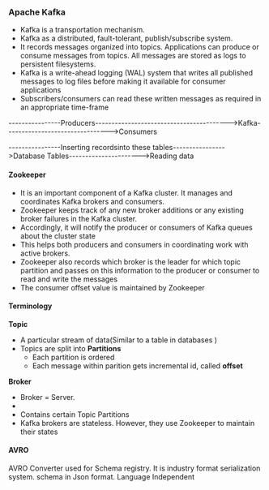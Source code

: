 ### Apache Kafka
- Kafka is a transportation mechanism.
- Kafka as a distributed, fault-tolerant, publish/subscribe system. 
- It records messages organized into topics. Applications can produce or consume messages from topics. All messages are stored as logs to persistent filesystems.
- Kafka is a write-ahead logging (WAL) system that writes all published messages to log files before making it available for consumer applications
- Subscribers/consumers can read these written messages as required in an appropriate time-frame

----------------Producers----------------------------------------->Kafka-------------------------------->Consumers

----------------Inserting recordsinto these tables---------------->Database Tables---------------------->Reading data

#### Zookeeper 
- It is an important component of a Kafka cluster. It manages and coordinates Kafka brokers and consumers.
- Zookeeper keeps track of any new broker additions or any existing broker failures in the Kafka cluster.
- Accordingly, it will notify the producer or consumers of Kafka queues about the cluster state
- This helps both producers and consumers in coordinating work with active brokers.
- Zookeeper also records which broker is the leader for which topic partition and passes on this information to the producer or consumer to read and write the messages
- The consumer offset value is maintained by Zookeeper

#### Terminology
**Topic**
- A particular stream of data(Similar to a table in databases )
- Topics are split into **Partitions**
	-	Each partition is ordered
	-	Each message within parition gets incremental id, called **offset** 

**Broker** 
- Broker = Server.
- 
- Contains certain Topic Partitions
- Kafka brokers are stateless. However, they use Zookeeper to maintain their states


#### AVRO
AVRO Converter used for Schema registry. It is industry format serialization system. schema in Json format. Language Independent

